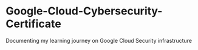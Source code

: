 # Google-Cloud-Cybersecurity-Certificate
Documenting my learning journey on Google Cloud Security infrastructure

